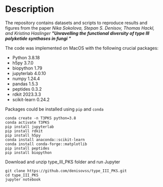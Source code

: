 # Description

The repository contains datasets and scripts to reproduce results and figures from the paper _Nika Sokolova, Stepan S. Denisov, Thomas Hackl, and Kristina Haslinger_
_**"Unravelling the functional diversity of type III polyketide synthases in fungi "**_


The code was implemented on MacOS with the following crucial packages:

* Python 3.8.18
* h5py 3.7.0
* biopython 1.79
* jupyterlab 4.0.10
* numpy 1.24.4
* pandas 1.5.3
* peptides 0.3.2
* rdkit 2023.3.3
* scikit-learn 0.24.2

Packages could be installed using `pip` and `conda`
```
conda create -n T3PKS python=3.8
conda activate T3PKS
pip install jupyterlab
pip install rdkit
pip install h5py
conda install anaconda::scikit-learn
conda install conda-forge::matplotlib
pip install peptides
pip install biopython
```
Download and unzip type_III_PKS folder and run Jupyter

```
git clone https://github.com/denisovss/type_III_PKS.git
cd type_III_PKS
jupyter notebook
```

